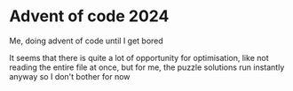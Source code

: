 # Advent of code 2024

Me, doing advent of code until I get bored

It seems that there is quite a lot of opportunity for optimisation,
like not reading the entire file at once, but for me, the puzzle solutions run
instantly anyway so I don't bother for now
